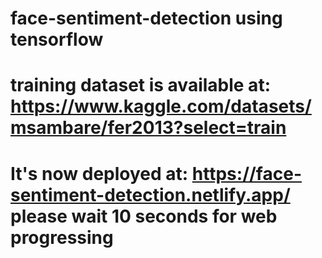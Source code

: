 # face-sentiment-detection using tensorflow
# training dataset is available at: https://www.kaggle.com/datasets/msambare/fer2013?select=train

# It's now deployed at: https://face-sentiment-detection.netlify.app/  please wait 10 seconds for web progressing
